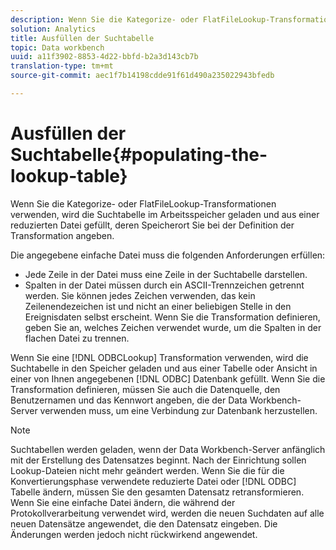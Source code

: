 ```yaml
---
description: Wenn Sie die Kategorize- oder FlatFileLookup-Transformationen verwenden, wird die Suchtabelle im Arbeitsspeicher geladen und aus einer reduzierten Datei gefüllt, deren Speicherort Sie bei der Definition der Transformation angeben.
solution: Analytics
title: Ausfüllen der Suchtabelle
topic: Data workbench
uuid: a11f3902-8853-4d22-bbfd-b2a3d143cb7b
translation-type: tm+mt
source-git-commit: aec1f7b14198cdde91f61d490a235022943bfedb

---
```



# Ausfüllen der Suchtabelle{#populating-the-lookup-table}

Wenn Sie die Kategorize- oder FlatFileLookup-Transformationen verwenden, wird die Suchtabelle im Arbeitsspeicher geladen und aus einer reduzierten Datei gefüllt, deren Speicherort Sie bei der Definition der Transformation angeben.

Die angegebene einfache Datei muss die folgenden Anforderungen erfüllen:

* Jede Zeile in der Datei muss eine Zeile in der Suchtabelle darstellen.
* Spalten in der Datei müssen durch ein ASCII-Trennzeichen getrennt werden. Sie können jedes Zeichen verwenden, das kein Zeilenendezeichen ist und nicht an einer beliebigen Stelle in den Ereignisdaten selbst erscheint. Wenn Sie die Transformation definieren, geben Sie an, welches Zeichen verwendet wurde, um die Spalten in der flachen Datei zu trennen.

Wenn Sie eine [!DNL ODBCLookup] Transformation verwenden, wird die Suchtabelle in den Speicher geladen und aus einer Tabelle oder Ansicht in einer von Ihnen angegebenen [!DNL ODBC] Datenbank gefüllt. Wenn Sie die Transformation definieren, müssen Sie auch die Datenquelle, den Benutzernamen und das Kennwort angeben, die der Data Workbench-Server verwenden muss, um eine Verbindung zur Datenbank herzustellen.

>[!NOTE]
>
>Suchtabellen werden geladen, wenn der Data Workbench-Server anfänglich mit der Erstellung des Datensatzes beginnt. Nach der Einrichtung sollen Lookup-Dateien nicht mehr geändert werden. Wenn Sie die für die Konvertierungsphase verwendete reduzierte Datei oder [!DNL ODBC] Tabelle ändern, müssen Sie den gesamten Datensatz retransformieren. Wenn Sie eine einfache Datei ändern, die während der Protokollverarbeitung verwendet wird, werden die neuen Suchdaten auf alle neuen Datensätze angewendet, die den Datensatz eingeben. Die Änderungen werden jedoch nicht rückwirkend angewendet.


